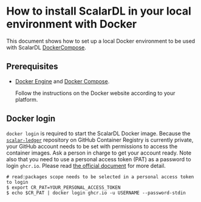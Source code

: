 # How to install ScalarDL in your local environment with Docker

This document shows how to set up a local Docker environment to be used with ScalarDL
 [DockerCompose](https://docs.docker.com/compose/).

## Prerequisites

- [Docker Engine](https://docs.docker.com/engine/) and [Docker Compose](https://docs.docker.com/compose/).

    Follow the instructions on the Docker website according to your platform.

## Docker login

`docker login` is required to start the ScalarDL Docker image. Because the
[`scalar-ledger`](https://github.com/orgs/scalar-labs/packages/container/package/scalar-ledger) repository
on GitHub Container Registry is currently private, your GitHub account needs to be set with permissions to access the container images.
Ask a person in charge to get your account ready. Note also that you need to use a personal access token (PAT) as a password to login `ghcr.io`. Please read [the official document](https://docs.github.com/en/packages/guides/migrating-to-github-container-registry-for-docker-images#authenticating-with-the-container-registry) for more detail.

```
# read:packages scope needs to be selected in a personal access token to login
$ export CR_PAT=YOUR_PERSONAL_ACCESS_TOKEN
$ echo $CR_PAT | docker login ghcr.io -u USERNAME --password-stdin
```
